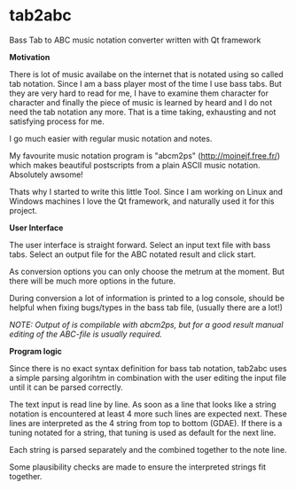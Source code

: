 # tab2abc
Bass Tab to ABC music notation converter written with Qt framework

<b>Motivation</b>

There is lot of music availabe on the internet that is notated using so called tab notation. 
Since I am a bass player most of the time I use bass tabs. But they are very hard to read
for me, I have to examine them character for character and finally the piece of music is
learned by heard and I do not need the tab notation any more. That is a time taking, exhausting
and not satisfying process for me.

I go much easier with regular music notation and notes. 

My favourite music notation program is "abcm2ps" (http://moinejf.free.fr/) which makes beautiful postscripts from a plain
ASCII music notation. Absolutely awsome!

Thats why I started to write this little Tool. Since I am working on Linux and Windows machines 
I love the Qt framework, and naturally used it for this project.

<b>User Interface</b>

The user interface is straight forward. Select an input text file with bass tabs. Select an 
output file for the ABC notated result and click start. 

As conversion options you can only choose the metrum at the moment. But there will be much more options in the future.

During conversion a lot of information is printed to a log console, should be helpful when fixing bugs/types in the
bass tab file, (usually there are a lot!)

<i>NOTE: Output of is compilable with abcm2ps, but for a good result manual editing of the ABC-file is usually required.</i>

<b>Program logic</b>

Since there is no exact syntax definition for bass tab notation, tab2abc uses a simple parsing algorihtm
in combination with the user editing the input file until it can be parsed correctly.

The text input is read line by line. As soon as a line that looks like a string notation is encountered at least
4 more such lines are expected next.
These lines are interpreted as the 4 string from top to bottom (GDAE). If there is a tuning notated for a string, that
tuning is used as default for the next line.

Each string is parsed separately and the combined together to the note line. 

Some plausibility checks are made to ensure the interpreted strings fit together.
